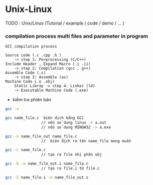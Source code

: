 # Unix-Linux
TODO : Unix/Linux (Tutorial / example / code / demo / ... )

### compilation process multi files and parameter in program

```
GCC compilation process 

Source code (.c .cpp .h ) 
    -> step 1: Perprocessing (C/C++)
Include Header , Expand Macro (.i .ii)
    -> step 2: Compilation (gcc , g++)
Assemble Code (.s)
    -> step 3: Assemble (as)
Machine Code (.o .obj)
    Static Libray -> step 4: Linker (ld)
    -> Executable Machine Code (.exe)
```

 - kiểm tra phiên bản 
```bash
gcc -v 
``` 
```bash 
gcc name_file.c  biên dịch bằng GCC  
                // nếu sử dụng linux -> a.out
                // nễu sử dụng MINGW32 -> a.exe

gcc -o name_file_out name_file.c
                //  biên dịch ra tên name_file mong muốn

gcc -c name_file.c 
                // tạo ra file nhị phân obj 

gcc -E -o name_file_out.i name_file.c
                // tạo ra file.i từ file.c

gcc -S name_file.i -o name_file_out.s


